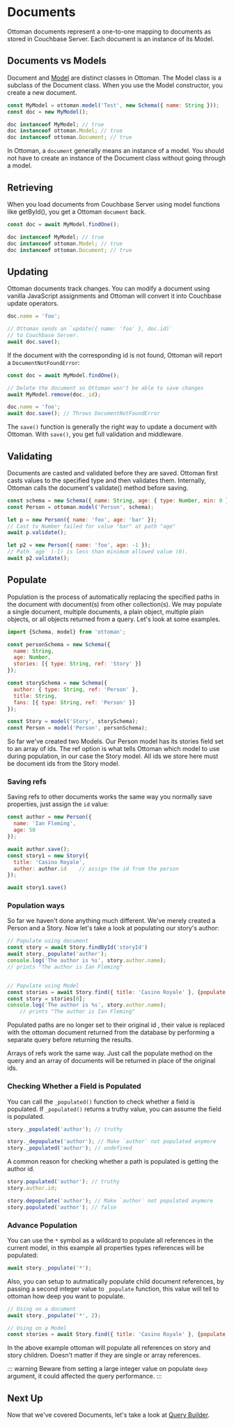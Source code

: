 # Documents
Ottoman documents represent a one-to-one mapping to documents as stored in Couchbase Server. Each document is an instance of its Model.


## Documents vs Models

Document and [Model](/guides/model) are distinct classes in Ottoman. The Model class is a subclass of the Document class. 
When you use the Model constructor, you create a new document.

```javascript
const MyModel = ottoman.model('Test', new Schema({ name: String }));
const doc = new MyModel();

doc instanceof MyModel; // true
doc instanceof ottoman.Model; // true
doc instanceof ottoman.Document; // true
```

In Ottoman, a `document` generally means an instance of a model. You should not have to create an instance of the Document class without going through a model.

## Retrieving

When you load documents from Couchbase Server using model functions like getById(), you get a Ottoman `document` back.

```javascript
const doc = await MyModel.findOne();

doc instanceof MyModel; // true
doc instanceof ottoman.Model; // true
doc instanceof ottoman.Document; // true
```

## Updating

Ottoman documents track changes. You can modify a document using vanilla JavaScript assignments and Ottoman will convert it into Couchbase update operators.

```javascript
doc.name = 'foo';

// Ottoman sends an `update({ name: 'foo' }, doc.id)`
// to Couchbase Server.
await doc.save();
```

If the document with the corresponding id is not found, Ottoman will report a `DocumentNotFoundError`:

```javascript
const doc = await MyModel.findOne();

// Delete the document so Ottoman won't be able to save changes
await MyModel.remove(doc._id);

doc.name = 'foo';
await doc.save(); // Throws DocumentNotFoundError
```

The `save()` function is generally the right way to update a document with Ottoman. With `save()`, you get full validation and middleware.

## Validating

Documents are casted and validated before they are saved. 
Ottoman first casts values to the specified type and then validates them. Internally, 
Ottoman calls the document's validate() method before saving.

```javascript
const schema = new Schema({ name: String, age: { type: Number, min: 0 } });
const Person = ottoman.model('Person', schema);

let p = new Person({ name: 'foo', age: 'bar' });
// Cast to Number failed for value "bar" at path "age"
await p.validate();

let p2 = new Person({ name: 'foo', age: -1 });
// Path `age` (-1) is less than minimum allowed value (0).
await p2.validate();
```

## Populate

Population is the process of automatically replacing the specified paths in the document with document(s) from other collection(s).
We may populate a single document, multiple documents, a plain object, multiple plain objects, or all objects returned from a query.
Let's look at some examples.


```javascript
import {Schema, model} from 'ottoman';

const personSchema = new Schema({
  name: String,
  age: Number,
  stories: [{ type: String, ref: 'Story' }]
});

const storySchema = new Schema({
  author: { type: String, ref: 'Person' },
  title: String,
  fans: [{ type: String, ref: 'Person' }]
});

const Story = model('Story', storySchema);
const Person = model('Person', personSchema);
```

So far we've created two Models. Our Person model has its stories field set to an array of ids.
The ref option is what tells Ottoman which model to use during population, in our case the Story model.
All ids we store here must be document ids from the Story model.

### Saving refs

Saving refs to other documents works the same way you normally save properties, just assign the `id` value:

```javascript
const author = new Person({
  name: 'Ian Fleming',
  age: 50
});

await author.save();
const story1 = new Story({
  title: 'Casino Royale',
  author: author.id    // assign the id from the person
});

await story1.save()
```

### Population ways

So far we haven't done anything much different. We've merely created a Person and a Story.
Now let's take a look at populating our story's author:

```javascript
// Populate using document
const story = await Story.findById('storyId')
await story._populate('author');
console.log('The author is %s', story.author.name);
// prints "The author is Ian Fleming"


// Populate using Model
const stories = await Story.find({ title: 'Casino Royale' }, {populate: 'author'})
const story = stories[0];
console.log('The author is %s', story.author.name);
    // prints "The author is Ian Fleming"
```

Populated paths are no longer set to their original id , their value is replaced with the ottoman document returned from the database by performing a separate query before returning the results.

Arrays of refs work the same way. Just call the populate method on the query and an array of documents will be returned in place of the original ids.

### Checking Whether a Field is Populated

You can call the `_populated()` function to check whether a field is populated. If `_populated()` returns a truthy value, you can assume the field is populated.

```javascript
story._populated('author'); // truthy

story._depopulate('author'); // Make `author` not populated anymore
story._populated('author'); // undefined
```

A common reason for checking whether a path is populated is getting the author id.

```javascript
story.populated('author'); // truthy
story.author.id; 

story.depopulate('author'); // Make `author` not populated anymore
story.populated('author'); // false
```

### Advance Population

You can use the `*` symbol as a wildcard to populate all references in the current model, in this example all properties types references will be populated:

```javascript
await story._populate('*');
```

Also, you can setup to autmatically populate child document references, by passing a second integer value to `_populate` function,
this value will tell to ottoman how deep you want to populate.

```javascript
// Using on a document
await story._populate('*', 2);

// Using on a Model
const stories = await Story.find({ title: 'Casino Royale' }, {populate: 'author', populateMaxDeep: 2})
```

In the above example ottoman will populate all references on story and story children. 
Doesn't matter if they are single or array references.

::: warning
Beware from setting a large integer value on populate `deep` argument, it could affected the query performance.
:::


## Next Up
Now that we've covered Documents, let's take a look at [Query Builder](/guides/query-builder).
